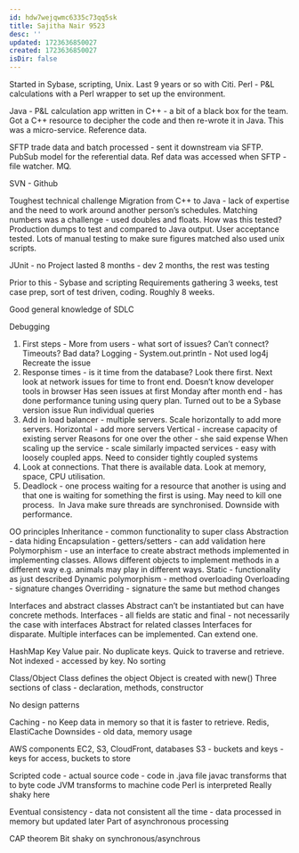 ```yaml
---
id: hdw7wejqwmc6335c73qq5sk
title: Sajitha Nair 9523
desc: ''
updated: 1723636850027
created: 1723636850027
isDir: false
---
```

Started in Sybase, scripting, Unix. Last 9 years or so with Citi.
Perl - P&L calculations with a Perl wrapper to set up the environment.

Java - P&L calculation app written in C++ - a bit of a black box for the team. Got a C++ resource to decipher the code and then re-wrote it in Java. This was a micro-service. Reference data.

SFTP trade data and batch processed - sent it downstream via SFTP. PubSub model for the referential data. Ref data was accessed when SFTP - file watcher. MQ.

SVN - Github

Toughest technical challenge
Migration from C++ to Java - lack of expertise and the need to work around another person’s schedules. Matching numbers was a challenge - used doubles and floats.
How was this tested?
Production dumps to test and compared to Java output. User acceptance tested. Lots of manual testing to make sure figures matched also used unix scripts.

JUnit - no
Project lasted 8 months - dev 2 months, the rest was testing

Prior to this - Sybase and scripting
Requirements gathering 3 weeks, test case prep, sort of test driven, coding. Roughly 8 weeks.

Good general knowledge of SDLC

Debugging
1. First steps -  More from users - what sort of issues? Can’t connect? Timeouts? Bad data? Logging - System.out.println - Not used log4j Recreate the issue
2. Response times - is it time from the database? Look there first. Next look at network issues for time to front end. Doesn’t know developer tools in browser Has seen issues at first Monday after month end - has done performance tuning using query plan. Turned out to be a Sybase version issue Run individual queries
3. Add in load balancer - multiple servers. Scale horizontally to add more servers. Horizontal - add more servers Vertical - increase capacity of existing server Reasons for one over the other - she said expense When scaling up the service - scale similarly impacted services - easy with loosely coupled apps. Need to consider tightly coupled systems
4. Look at connections. That there is available data. Look at memory, space, CPU utilisation.
5. Deadlock - one process waiting for a resource that another is using and that one is waiting for something the first is using. May need to kill one process.  In Java make sure threads are synchronised. Downside with performance.

OO principles
Inheritance - common functionality to super class
Abstraction - data hiding
Encapsulation - getters/setters - can add validation here
Polymorphism - use an interface to create abstract methods implemented in implementing classes. Allows different objects to implement methods in a different way e.g. animals may play in different ways.
Static - functionality as just described
Dynamic polymorphism - method overloading
Overloading - signature changes
Overriding - signature the same but method changes

Interfaces and abstract classes
Abstract can’t be instantiated but can have concrete methods. 
Interfaces - all fields are static and final - not necessarily the case with interfaces
Abstract for related classes
Interfaces for disparate. Multiple interfaces can be implemented. Can extend one.

HashMap
Key Value pair. No duplicate keys. Quick to traverse and retrieve. Not indexed - accessed by key. No sorting

Class/Object
Class defines the object
Object is created with new()
Three sections of class - declaration, methods, constructor

No design patterns

Caching - no
Keep data in memory so that it is faster to retrieve. Redis, ElastiCache
Downsides - old data, memory usage

AWS components
EC2, S3, CloudFront, databases
S3 - buckets and keys - keys for access, buckets to store

Scripted code - actual source code - code in .java file
javac transforms that to byte code
JVM transforms to machine code
Perl is interpreted
Really shaky here

Eventual consistency - data not consistent all the time - data processed in memory but updated later
Part of asynchronous processing

CAP theorem
Bit shaky on synchronous/asynchrous